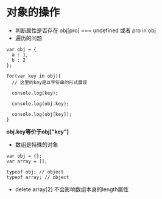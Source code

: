 # 对象的操作

* 判断属性是否存在 obj[pro] === undefined 或者 pro in obj
* 遍历的问题

```
var obj = {
  a : 1,
  b : 2
};

for(var key in obj){
  // 这里的key是以字符串的形式展现

  console.log(key);
  
  console.log(obj.key);
  
  console.log(obj[key]);
}
```

**obj.key等价于obj["key"]**


* 数组是特殊的对象

```
var obj = {};
var array = [];

typeof obj; // object
typeof array; // object
```

* delete array[2] 不会影响数组本身的length属性


